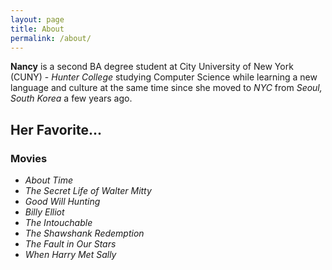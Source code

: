 ```yaml
---
layout: page
title: About
permalink: /about/
---
```


**Nancy** is a second BA degree student at City University of New York (CUNY) - _Hunter College_ studying Computer Science while learning a new language and culture at the same time since she moved to _NYC_ from _Seoul, South Korea_ a few years ago.

## Her Favorite...
### Movies
  * _About Time_
  * _The Secret Life of Walter Mitty_
  * _Good Will Hunting_
  * _Billy Elliot_
  * _The Intouchable_
  * _The Shawshank Redemption_
  * _The Fault in Our Stars_ 
  * _When Harry Met Sally_        

